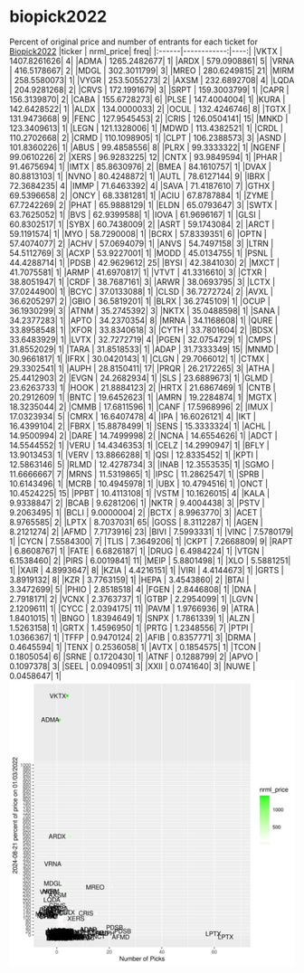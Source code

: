 # biopick2022
Percent of original price and number of entrants for each ticket for [Biopick2022](https://twitter.com/hashtag/Biopick2022)
|ticker |   nrml_price| freq|
|:------|------------:|----:|
|VKTX   | 1407.8261626|    4|
|ADMA   | 1265.2482677|    1|
|ARDX   |  579.0908861|    5|
|VRNA   |  416.5178667|    2|
|MDGL   |  302.3011799|    3|
|MREO   |  280.6249815|   21|
|MIRM   |  258.5580073|    1|
|VYGR   |  253.5055273|    2|
|AXSM   |  232.6892708|    4|
|LQDA   |  204.9281268|    2|
|CRVS   |  172.1991679|    3|
|SRPT   |  159.3003799|    1|
|CAPR   |  156.3139870|    2|
|CABA   |  155.6728273|    6|
|PLSE   |  147.4004004|    1|
|KURA   |  142.6428522|    1|
|ALDX   |  134.0000033|    2|
|OCUL   |  132.4246746|    8|
|TGTX   |  131.9473668|    9|
|FENC   |  127.9545453|    2|
|CRIS   |  126.0504141|   15|
|MNKD   |  123.3409613|    1|
|LEGN   |  121.1328006|    1|
|MDWD   |  113.4382521|    1|
|CRDL   |  110.2702668|    2|
|CRMD   |  110.1098905|    1|
|CLPT   |  106.2388573|    3|
|ASND   |  101.8360226|    1|
|ABUS   |   99.4858556|    8|
|PLRX   |   99.3333322|    1|
|NGENF  |   99.0610226|    2|
|XERS   |   96.9283225|   12|
|CNTX   |   93.9849594|    1|
|PHAR   |   91.4675694|    1|
|IMTX   |   85.8630976|    2|
|BMEA   |   84.1610757|    1|
|DVAX   |   80.8813103|    1|
|NVNO   |   80.4248872|    1|
|AUTL   |   78.6127144|    9|
|IBRX   |   72.3684235|    4|
|IMMP   |   71.6463392|    4|
|SAVA   |   71.4187610|    7|
|GTHX   |   69.5396658|    2|
|ONCY   |   68.3381281|    1|
|ACIU   |   67.8787884|    1|
|ZYME   |   67.7242269|    2|
|PHAT   |   65.9888129|    1|
|ELDN   |   65.0793647|    3|
|SWTX   |   63.7625052|    1|
|BVS    |   62.9399588|    1|
|IOVA   |   61.9696167|    1|
|GLSI   |   60.8302517|    1|
|SYBX   |   60.7438009|    2|
|ASRT   |   59.1743084|    2|
|ARCT   |   59.1191574|    1|
|MYO    |   58.7290008|    1|
|BCRX   |   57.8339351|    6|
|OPTN   |   57.4074077|    2|
|ACHV   |   57.0694079|    1|
|ANVS   |   54.7497158|    3|
|LTRN   |   54.5112769|    3|
|ACXP   |   53.9227001|    1|
|MODD   |   45.0134755|    1|
|PSNL   |   44.4288714|    1|
|PDSB   |   42.9629612|   25|
|BYSI   |   42.3841030|    2|
|MXCT   |   41.7075581|    1|
|ARMP   |   41.6970817|    1|
|VTVT   |   41.3316610|    3|
|CTXR   |   38.8051947|    1|
|CRDF   |   38.7687161|    3|
|ARWR   |   38.0693795|    3|
|LCTX   |   37.0244900|    1|
|BCYC   |   37.0133088|    1|
|CLSD   |   36.7272724|    2|
|AVXL   |   36.6205297|    2|
|GBIO   |   36.5819201|    1|
|BLRX   |   36.2745109|    1|
|OCUP   |   36.1930299|    3|
|ATNM   |   35.2745392|    3|
|NKTX   |   35.0488598|    1|
|SANA   |   34.2377283|    1|
|APTO   |   34.2370354|    8|
|MRNA   |   34.1168608|    1|
|QURE   |   33.8958548|    1|
|XFOR   |   33.8340618|    3|
|CYTH   |   33.7801604|    2|
|BDSX   |   33.6483929|    1|
|LVTX   |   32.7272719|    4|
|PGEN   |   32.0754729|    1|
|CMPS   |   31.8552029|    1|
|TARA   |   31.8518533|    1|
|ADAP   |   31.7333349|   15|
|MNMD   |   30.9661817|    1|
|IFRX   |   30.0420143|    1|
|CLGN   |   29.7066012|    1|
|CTMX   |   29.3302541|    1|
|AUPH   |   28.8150411|   17|
|PRQR   |   26.2172265|    3|
|ATHA   |   25.4412903|    2|
|EVGN   |   24.2682934|    1|
|SLS    |   23.6889673|    1|
|GLMD   |   23.6263733|    1|
|HOOK   |   21.8884123|    2|
|HRTX   |   21.6867469|    1|
|CNTB   |   20.2912609|    1|
|BNTC   |   19.6452623|    1|
|AMRN   |   19.2284874|    1|
|MGTX   |   18.3235044|    2|
|CMMB   |   17.6811596|    1|
|CANF   |   17.5968996|    2|
|IMUX   |   17.0323934|    5|
|CMRX   |   16.6407478|    4|
|IPA    |   16.6026121|    4|
|IKT    |   16.4399104|    2|
|FBRX   |   15.8878499|    1|
|SENS   |   15.3333324|    1|
|ACHL   |   14.9500994|    2|
|DARE   |   14.7499998|    2|
|NCNA   |   14.6554626|    1|
|ADCT   |   14.5544552|    1|
|VERU   |   14.4346353|    1|
|CELZ   |   14.2990947|    1|
|BFLY   |   13.9013453|    1|
|VERV   |   13.8866288|    1|
|QSI    |   12.8335452|    1|
|KPTI   |   12.5863146|    5|
|RLMD   |   12.4278734|    3|
|INAB   |   12.3553535|    1|
|SGMO   |   11.6666667|    7|
|MRNS   |   11.5319865|    1|
|IPSC   |   11.2862547|    1|
|SPRB   |   10.6143496|    1|
|MCRB   |   10.4945978|    1|
|UBX    |   10.4794516|    1|
|ONCT   |   10.4524225|   15|
|PPBT   |   10.4113108|    1|
|VSTM   |   10.1626015|    4|
|KALA   |    9.9338847|    2|
|BCAB   |    9.6281206|    1|
|NKTR   |    9.4004438|    3|
|PSTV   |    9.2063495|    1|
|BCLI   |    9.0000004|    2|
|BCTX   |    8.9963770|    3|
|ACET   |    8.9765585|    2|
|LPTX   |    8.7037031|   65|
|GOSS   |    8.3112287|    1|
|AGEN   |    8.2121274|    2|
|AFMD   |    7.7173916|   23|
|BIVI   |    7.5993331|    1|
|VINC   |    7.5780179|    1|
|CYCN   |    7.5584300|    7|
|TLIS   |    7.3649206|    1|
|CKPT   |    7.2668809|    9|
|RAPT   |    6.8608767|    1|
|FATE   |    6.6826187|    1|
|DRUG   |    6.4984224|    1|
|VTGN   |    6.1538460|    2|
|PIRS   |    6.0019841|   11|
|MEIP   |    5.8801498|    1|
|XLO    |    5.5881251|    1|
|XAIR   |    4.8993647|    8|
|KZIA   |    4.4216151|    1|
|VIRI   |    4.4144673|    1|
|GRTS   |    3.8919132|    8|
|KZR    |    3.7763159|    1|
|HEPA   |    3.4543860|    2|
|BTAI   |    3.3472699|    5|
|PHIO   |    2.8518518|    4|
|FGEN   |    2.8446808|    1|
|DNA    |    2.7918171|    2|
|VCNX   |    2.3763737|    1|
|GTBP   |    2.2954099|    1|
|LGVN   |    2.1209611|    1|
|CYCC   |    2.0394175|   11|
|PAVM   |    1.9766936|    9|
|ATRA   |    1.8401015|    1|
|BNGO   |    1.8394649|    1|
|SNPX   |    1.7861339|    1|
|ALZN   |    1.5263158|    1|
|GRTX   |    1.4596950|    1|
|PRTG   |    1.2348556|    7|
|PTPI   |    1.0366367|    1|
|TFFP   |    0.9470124|    2|
|AFIB   |    0.8357771|    3|
|DRMA   |    0.4645594|    1|
|TENX   |    0.2536058|    1|
|AVTX   |    0.1854575|    1|
|TCON   |    0.1805054|    6|
|SRNE   |    0.1720430|    1|
|ATNF   |    0.1288799|    2|
|APVO   |    0.1097378|    3|
|SEEL   |    0.0940951|    3|
|XXII   |    0.0741640|    3|
|NUWE   |    0.0458647|    1|
![retvspicks](biopicks.png?raw=true)

